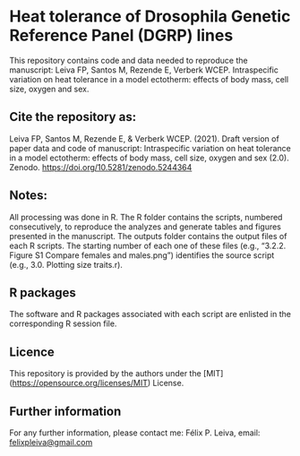 # Heat tolerance of Drosophila Genetic Reference Panel (DGRP) lines
 
This repository contains code and data needed to reproduce the manuscript: Leiva FP, Santos M, Rezende E, Verberk WCEP. Intraspecific variation on heat tolerance in a model ectotherm: effects of body mass, cell size, oxygen and sex. 

## Cite the repository as: 

Leiva FP, Santos M, Rezende E, & Verberk WCEP. (2021). Draft version of paper data and code of manuscript: Intraspecific variation on heat tolerance in a model ectotherm: effects of body mass, cell size, oxygen and sex (2.0). Zenodo. https://doi.org/10.5281/zenodo.5244364

## Notes:
All processing was done in R. The R folder contains the scripts, numbered consecutively, to reproduce the analyzes and generate tables and figures presented in the manuscript. The outputs folder contains the output files of each R scripts. The starting number of each one of these files (e.g., “3.2.2. Figure S1 Compare females and males.png”) identifies the source script (e.g., 3.0. Plotting size traits.r).  

## R packages
The software and R packages associated with each script are enlisted in the corresponding R session file.

## Licence
This repository is provided by the authors under the [MIT] (https://opensource.org/licenses/MIT) License.

## Further information
For any further information, please contact me: Félix P. Leiva, email: felixpleiva@gmail.com 

